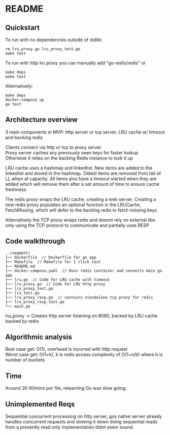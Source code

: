 # README

## Quickstart

To run with no dependencies outside of stdlib:
```
rm lru_proxy.go lru_proxy_test.go
make test
```

To run with http lru proxy you can manually add "go-redis/redis" or

```
make deps
make test
```
Alternatively:
```
make deps
docker-compose up
go test
```


## Architecture overview

3 main components in MVP: http server or tcp server, LRU cache w/ timeout and backing redis

Clients connect via http or tcp to proxy server  
Proxy server caches any previously seen keys for faster lookup  
Otherwise it relies on the backing Redis instance to look it up  


LRU cache uses a hashmap and linkedlist. New items are added to the linkedlist and stored in the hashmap. Oldest items are removed from tail of LL when at capacity. All items also have a timeout started when they are added which will remove them after a set amount of time to ensure cache freshness.

The redis proxy wraps the LRU cache, creating a web server. Creating a new redis proxy populates an optional function in the LRUCache, FetchMissing, which will defer to the backing redis to fetch missing keys

Alternatively the TCP proxy wraps redis and doesnt rely on external libs only using the TCP protocol to communicate and partially uses RESP

## Code walkthrough

```
../segment/
├── Dockerfile  // Dockerfile for go app
├── Makefile  // Makefile for 1 click test
├── README.md  
├── docker-compose.yaml  // Runs redis container and connects main go app
├── lru.go  // Code for LRU cache with timeout 
├── lru_proxy.go  // Code for LRU http proxy
├── lru_proxy_test.go
├── lru_test.go
├── lru_proxy_resp.go  // contains standalone tcp proxy for redis
├── lru_proxy_resp_test.go
└── main.go 
```

lru_proxy -> Creates http server listening on 8080, backed by LRU cache backed by redis

## Algorithmic analysis
Best case get: O(1), overhead is incurred with http request  
Worst case get: O(1+k), k is redis access complexity of O(1+n/b) where b is number of buckets

## Time
Around 30-60mins per file, relearning Go was slow going.

## Unimplemented Reqs

Sequential concurrent processing on http server, gos native server already handles concurrent requests and slowing it down doing sequential reads from a presently read only implementation didnt seem sound.  
 